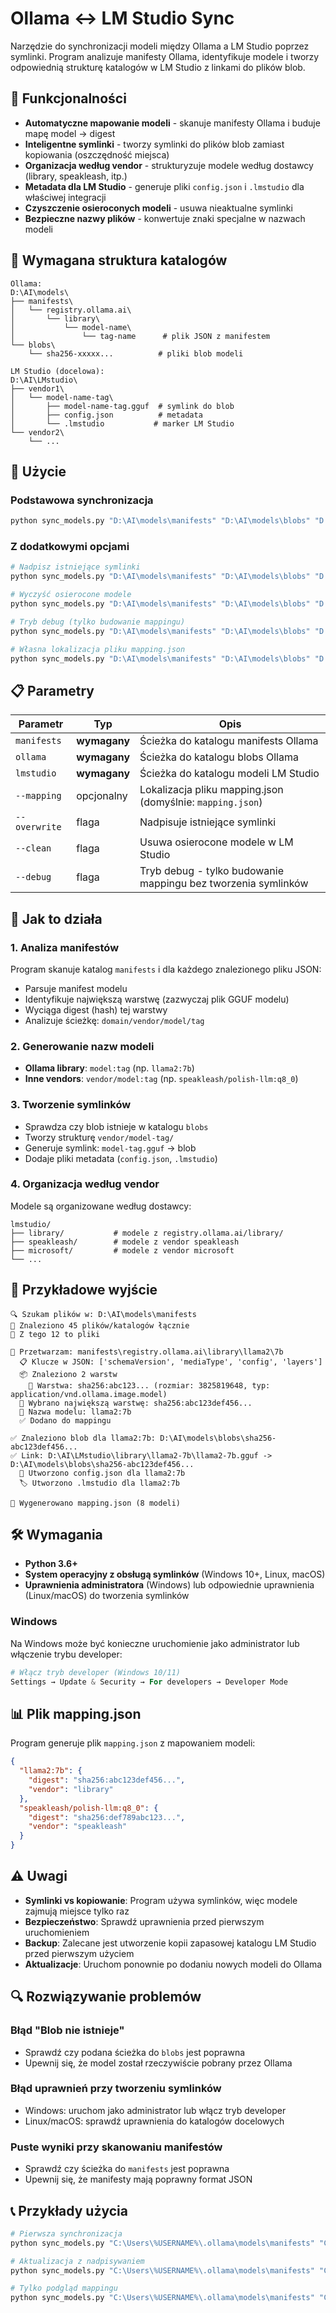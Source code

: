 # Ollama ↔ LM Studio Sync

Narzędzie do synchronizacji modeli między Ollama a LM Studio poprzez symlinki. Program analizuje manifesty Ollama, identyfikuje modele i tworzy odpowiednią strukturę katalogów w LM Studio z linkami do plików blob.

## 🎯 Funkcjonalności

- **Automatyczne mapowanie modeli** - skanuje manifesty Ollama i buduje mapę model → digest
- **Inteligentne symlinki** - tworzy symlinki do plików blob zamiast kopiowania (oszczędność miejsca)
- **Organizacja według vendor** - strukturyzuje modele według dostawcy (library, speakleash, itp.)
- **Metadata dla LM Studio** - generuje pliki `config.json` i `.lmstudio` dla właściwej integracji
- **Czyszczenie osieroconych modeli** - usuwa nieaktualne symlinki
- **Bezpieczne nazwy plików** - konwertuje znaki specjalne w nazwach modeli

## 📁 Wymagana struktura katalogów

```
Ollama:
D:\AI\models\
├── manifests\
│   └── registry.ollama.ai\
│       └── library\
│           └── model-name\
│               └── tag-name      # plik JSON z manifestem
└── blobs\
    └── sha256-xxxxx...          # pliki blob modeli

LM Studio (docelowa):
D:\AI\LMstudio\
├── vendor1\
│   └── model-name-tag\
│       ├── model-name-tag.gguf  # symlink do blob
│       ├── config.json          # metadata
│       └── .lmstudio           # marker LM Studio
└── vendor2\
    └── ...
```

## 🚀 Użycie

### Podstawowa synchronizacja
```bash
python sync_models.py "D:\AI\models\manifests" "D:\AI\models\blobs" "D:\AI\LMstudio"
```

### Z dodatkowymi opcjami
```bash
# Nadpisz istniejące symlinki
python sync_models.py "D:\AI\models\manifests" "D:\AI\models\blobs" "D:\AI\LMstudio" --overwrite

# Wyczyść osierocone modele
python sync_models.py "D:\AI\models\manifests" "D:\AI\models\blobs" "D:\AI\LMstudio" --clean

# Tryb debug (tylko budowanie mappingu)
python sync_models.py "D:\AI\models\manifests" "D:\AI\models\blobs" "D:\AI\LMstudio" --debug

# Własna lokalizacja pliku mapping.json
python sync_models.py "D:\AI\models\manifests" "D:\AI\models\blobs" "D:\AI\LMstudio" --mapping "moj_mapping.json"
```

## 📋 Parametry

| Parametr | Typ | Opis |
|----------|-----|------|
| `manifests` | **wymagany** | Ścieżka do katalogu manifests Ollama |
| `ollama` | **wymagany** | Ścieżka do katalogu blobs Ollama |
| `lmstudio` | **wymagany** | Ścieżka do katalogu modeli LM Studio |
| `--mapping` | opcjonalny | Lokalizacja pliku mapping.json (domyślnie: `mapping.json`) |
| `--overwrite` | flaga | Nadpisuje istniejące symlinki |
| `--clean` | flaga | Usuwa osierocone modele w LM Studio |
| `--debug` | flaga | Tryb debug - tylko budowanie mappingu bez tworzenia symlinków |

## 🔧 Jak to działa

### 1. Analiza manifestów
Program skanuje katalog `manifests` i dla każdego znalezionego pliku JSON:
- Parsuje manifest modelu
- Identyfikuje największą warstwę (zazwyczaj plik GGUF modelu)
- Wyciąga digest (hash) tej warstwy
- Analizuje ścieżkę: `domain/vendor/model/tag`

### 2. Generowanie nazw modeli
- **Ollama library**: `model:tag` (np. `llama2:7b`)
- **Inne vendors**: `vendor/model:tag` (np. `speakleash/polish-llm:q8_0`)

### 3. Tworzenie symlinków
- Sprawdza czy blob istnieje w katalogu `blobs`
- Tworzy strukturę `vendor/model-tag/`
- Generuje symlink: `model-tag.gguf` → blob
- Dodaje pliki metadata (`config.json`, `.lmstudio`)

### 4. Organizacja według vendor
Modele są organizowane według dostawcy:
```
lmstudio/
├── library/           # modele z registry.ollama.ai/library/
├── speakleash/        # modele z vendor speakleash
├── microsoft/         # modele z vendor microsoft
└── ...
```

## 📄 Przykładowe wyjście

```
🔍 Szukam plików w: D:\AI\models\manifests
📁 Znaleziono 45 plików/katalogów łącznie
📄 Z tego 12 to pliki

🔎 Przetwarzam: manifests\registry.ollama.ai\library\llama2\7b
  📋 Klucze w JSON: ['schemaVersion', 'mediaType', 'config', 'layers']
  📦 Znaleziono 2 warstw
    🧩 Warstwa: sha256:abc123... (rozmiar: 3825819648, typ: application/vnd.ollama.image.model)
  🔑 Wybrano największą warstwę: sha256:abc123def456...
  📝 Nazwa modelu: llama2:7b
  ✅ Dodano do mappingu

✅ Znaleziono blob dla llama2:7b: D:\AI\models\blobs\sha256-abc123def456...
✅ Link: D:\AI\LMstudio\library\llama2-7b\llama2-7b.gguf -> D:\AI\models\blobs\sha256-abc123def456...
  📄 Utworzono config.json dla llama2:7b
  🏷️ Utworzono .lmstudio dla llama2:7b

📄 Wygenerowano mapping.json (8 modeli)
```

## 🛠️ Wymagania

- **Python 3.6+**
- **System operacyjny z obsługą symlinków** (Windows 10+, Linux, macOS)
- **Uprawnienia administratora** (Windows) lub odpowiednie uprawnienia (Linux/macOS) do tworzenia symlinków

### Windows
Na Windows może być konieczne uruchomienie jako administrator lub włączenie trybu developer:
```powershell
# Włącz tryb developer (Windows 10/11)
Settings → Update & Security → For developers → Developer Mode
```

## 📊 Plik mapping.json

Program generuje plik `mapping.json` z mapowaniem modeli:

```json
{
  "llama2:7b": {
    "digest": "sha256:abc123def456...",
    "vendor": "library"
  },
  "speakleash/polish-llm:q8_0": {
    "digest": "sha256:def789abc123...",
    "vendor": "speakleash"
  }
}
```

## ⚠️ Uwagi

- **Symlinki vs kopiowanie**: Program używa symlinków, więc modele zajmują miejsce tylko raz
- **Bezpieczeństwo**: Sprawdź uprawnienia przed pierwszym uruchomieniem
- **Backup**: Zalecane jest utworzenie kopii zapasowej katalogu LM Studio przed pierwszym użyciem
- **Aktualizacje**: Uruchom ponownie po dodaniu nowych modeli do Ollama

## 🔍 Rozwiązywanie problemów

### Błąd "Blob nie istnieje"
- Sprawdź czy podana ścieżka do `blobs` jest poprawna
- Upewnij się, że model został rzeczywiście pobrany przez Ollama

### Błąd uprawnień przy tworzeniu symlinków
- Windows: uruchom jako administrator lub włącz tryb developer
- Linux/macOS: sprawdź uprawnienia do katalogów docelowych

### Puste wyniki przy skanowaniu manifestów
- Sprawdź czy ścieżka do `manifests` jest poprawna
- Upewnij się, że manifesty mają poprawny format JSON

## 📞 Przykłady użycia

```bash
# Pierwsza synchronizacja
python sync_models.py "C:\Users\%USERNAME%\.ollama\models\manifests" "C:\Users\%USERNAME%\.ollama\models\blobs" "D:\AI\LMstudio"

# Aktualizacja z nadpisywaniem
python sync_models.py "C:\Users\%USERNAME%\.ollama\models\manifests" "C:\Users\%USERNAME%\.ollama\models\blobs" "D:\AI\LMstudio" --overwrite --clean

# Tylko podgląd mappingu
python sync_models.py "C:\Users\%USERNAME%\.ollama\models\manifests" "C:\Users\%USERNAME%\.ollama\models\blobs" "D:\AI\LMstudio" --debug
```
